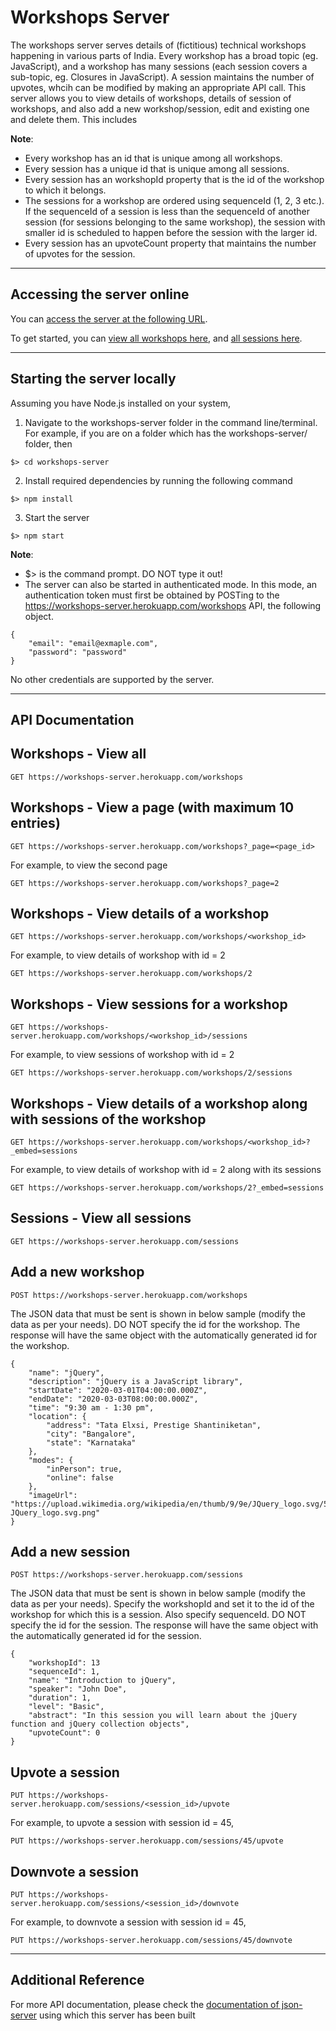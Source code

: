 # Workshops Server

The workshops server serves details of (fictitious) technical workshops happening in various parts of India. Every workshop has a broad topic (eg. JavaScript), and a workshop has many sessions (each session covers a sub-topic, eg. Closures in JavaScript). A session maintains the number of upvotes, whcih can be modified by making an appropriate API call. This server allows you to view details of workshops, details of session of workshops, and also add a new workshop/session, edit and existing one and delete them. This includes 

__Note__:
* Every workshop has an id that is unique among all workshops.
* Every session has a unique id that is unique among all sessions.
* Every session has an workshopId property that is the id of the workshop to which it belongs.
* The sessions for a workshop are ordered using sequenceId (1, 2, 3 etc.). If the sequenceId of a session is less than the sequenceId of another session (for sessions belonging to the same workshop), the session with smaller id is scheduled to happen before the session with the larger id.
* Every session has an upvoteCount property that maintains the number of upvotes for the session.  
  

---

## Accessing the server online
You can [access the server at the following URL](https://workshops-server.herokuapp.com).  

To get started, you can [view all workshops here](https://workshops-server.herokuapp.com/workshops), and [all sessions here](https://workshops-server.herokuapp.com/sessions).

---

## Starting the server locally
Assuming you have Node.js installed on your system,
1. Navigate to the workshops-server folder in the command line/terminal. For example, if you are on a folder which has the workshops-server/ folder, then
```
$> cd workshops-server
```
2. Install required dependencies by running the following command
```
$> npm install
```
3. Start the server
```
$> npm start
```
__Note__:
* $> is the command prompt. DO NOT type it out!
* The server can also be started in authenticated mode. In this mode, an authentication token must first be obtained by POSTing to the https://workshops-server.herokuapp.com/workshops API, the following object.
```
{
    "email": "email@exmaple.com",
    "password": "password"
}
```
No other credentials are supported by the server.  

  
---

## API Documentation

## Workshops - View all
```
GET https://workshops-server.herokuapp.com/workshops
```

## Workshops - View a page (with maximum 10 entries)
```
GET https://workshops-server.herokuapp.com/workshops?_page=<page_id>
```
For example, to view the second page
```
GET https://workshops-server.herokuapp.com/workshops?_page=2
```

## Workshops - View details of a workshop
```
GET https://workshops-server.herokuapp.com/workshops/<workshop_id>
```
For example, to view details of workshop with id = 2
```
GET https://workshops-server.herokuapp.com/workshops/2
```

## Workshops - View sessions for a workshop
```
GET https://workshops-server.herokuapp.com/workshops/<workshop_id>/sessions
```
For example, to view sessions of workshop with id = 2
```
GET https://workshops-server.herokuapp.com/workshops/2/sessions
```

## Workshops - View details of a workshop along with sessions of the workshop
```
GET https://workshops-server.herokuapp.com/workshops/<workshop_id>?_embed=sessions
```
For example, to view details of workshop with id = 2 along with its sessions
```
GET https://workshops-server.herokuapp.com/workshops/2?_embed=sessions
```

## Sessions - View all sessions
```
GET https://workshops-server.herokuapp.com/sessions
```

## Add a new workshop
```
POST https://workshops-server.herokuapp.com/workshops
```
The JSON data that must be sent is shown in below sample (modify the data as per your needs). DO NOT specify the id for the workshop. The response will have the same object with the automatically generated id for the workshop.
```
{
    "name": "jQuery",
    "description": "jQuery is a JavaScript library",
    "startDate": "2020-03-01T04:00:00.000Z",
    "endDate": "2020-03-03T08:00:00.000Z",
    "time": "9:30 am - 1:30 pm",
    "location": {
        "address": "Tata Elxsi, Prestige Shantiniketan",
        "city": "Bangalore",
        "state": "Karnataka"
    },
    "modes": {
        "inPerson": true,
        "online": false
    },
    "imageUrl": "https://upload.wikimedia.org/wikipedia/en/thumb/9/9e/JQuery_logo.svg/524px-JQuery_logo.svg.png"
}
```

## Add a new session
```
POST https://workshops-server.herokuapp.com/sessions
```
The JSON data that must be sent is shown in below sample (modify the data as per your needs). Specify the workshopId and set it to the id of the workshop for which this is a session. Also specify sequenceId. DO NOT specify the id for the session. The response will have the same object with the automatically generated id for the session.
```
{
    "workshopId": 13
    "sequenceId": 1,
    "name": "Introduction to jQuery",
    "speaker": "John Doe",
    "duration": 1,
    "level": "Basic",
    "abstract": "In this session you will learn about the jQuery function and jQuery collection objects",
    "upvoteCount": 0
}
```

## Upvote a session
```
PUT https://workshops-server.herokuapp.com/sessions/<session_id>/upvote
```
For example, to upvote a session with session id = 45,
```
PUT https://workshops-server.herokuapp.com/sessions/45/upvote
```

## Downvote a session
```
PUT https://workshops-server.herokuapp.com/sessions/<session_id>/downvote
```
For example, to downvote a session with session id = 45,
```
PUT https://workshops-server.herokuapp.com/sessions/45/downvote
```

---

## Additional Reference
For more API documentation, please check the [documentation of json-server](https://github.com/typicode/json-server) using which this server has been built